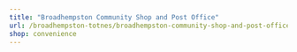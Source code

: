 ```yaml
---
title: "Broadhempston Community Shop and Post Office"
url: /broadhempston-totnes/broadhempston-community-shop-and-post-office/
shop: convenience
---
```

